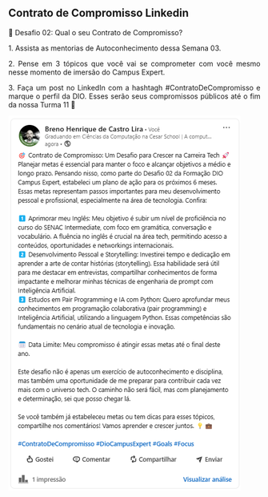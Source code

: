 ## Contrato de Compromisso Linkedin

<p align="justify">📌 Desafio 02: Qual o seu Contrato de Compromisso?</p>

<p align="justify">1. Assista as mentorias de Autoconhecimento dessa Semana 03.</p>

<p align="justify">2. Pense em 3 tópicos que você vai se comprometer com você mesmo nesse momento de imersão do Campus Expert.</p>

<p align="justify">3. Faça um post no LinkedIn com a hashtagh #ContratoDeCompromisso e marque o perfil da DIO. Esses serão seus compromissos públicos até o fim da nossa Turma 11 🚀</p>



![Imagem ilustrativa](..\semana-03\publi-contrato-compromisso.png)

